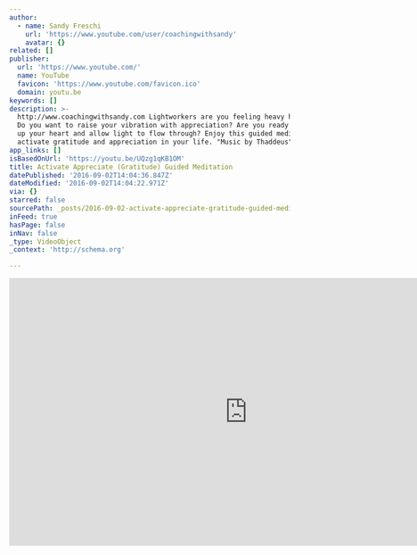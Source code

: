 ```yaml
---
author:
  - name: Sandy Freschi
    url: 'https://www.youtube.com/user/coachingwithsandy'
    avatar: {}
related: []
publisher:
  url: 'https://www.youtube.com/'
  name: YouTube
  favicon: 'https://www.youtube.com/favicon.ico'
  domain: youtu.be
keywords: []
description: >-
  http://www.coachingwithsandy.com Lightworkers are you feeling heavy hearted?
  Do you want to raise your vibration with appreciation? Are you ready to open
  up your heart and allow light to flow through? Enjoy this guided meditation to
  activate gratitude and appreciation in your life. "Music by Thaddeus"
app_links: []
isBasedOnUrl: 'https://youtu.be/UQzg1qKB1OM'
title: Activate Appreciate (Gratitude) Guided Meditation
datePublished: '2016-09-02T14:04:36.847Z'
dateModified: '2016-09-02T14:04:22.971Z'
via: {}
starred: false
sourcePath: _posts/2016-09-02-activate-appreciate-gratitude-guided-meditation.md
inFeed: true
hasPage: false
inNav: false
_type: VideoObject
_context: 'http://schema.org'

---
```

<iframe src="https://cdn.embedly.com/widgets/media.html?src=https%3A%2F%2Fwww.youtube.com%2Fembed%2FUQzg1qKB1OM%3Ffeature%3Doembed&amp;url=http%3A%2F%2Fwww.youtube.com%2Fwatch%3Fv%3DUQzg1qKB1OM&amp;image=https%3A%2F%2Fi.ytimg.com%2Fvi%2FUQzg1qKB1OM%2Fhqdefault.jpg&amp;key=b7d04c9b404c499eba89ee7072e1c4f7&amp;type=text%2Fhtml&amp;schema=youtube" width="854" height="480" scrolling="no" frameborder="0" allowfullscreen="" style=""></iframe>